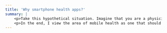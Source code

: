 ```yaml
---
title: 'Why smartphone health apps?'
summary: |
    <p>Take this hypothetical situation. Imagine that you are a physician. You have a patient who walks in, distraught and clutching their phone. They exclaim that they want to get tests done because an app told them they have lung cancer. What are you, the physician, supposed to do in this situation? Is the patient's concern enough to order a test? How are you supposed to trust the app? The obvious answer would be FDA approval, but I'm not sure that an FDA stamp solves everything. Mobile health screening apps are installed on phones that don't come from or stay in the clinic. Everyone has their own phone, which can have their own respective quirks. What if a diagnosis relies on the microphone and my microphone was damaged by water? Ideally, developers will have measures in place to check the quality of the data their systems analyze, but can they account for every possible issue? I know that this is a question that the FDA is actively thinking about right now, but no matter their decision, won't some physicians and doctors still be skeptical? Also, I'm sure apps for different conditions would lead to different actions from the physician. If an app says that someone has cancer, a doctor would be hesitant to immediately order a biopsy; if an app says that someone has high blood pressure, though, that's something that the doctor can check themselves with no extra cost. Where do clinicians draw the line? Is it simply a matter of whether a standard clinical test is free or not? The way that the data is presented is also important. Saying that a person has "high blood pressure" versus "112/83 mmHg" blood pressure have different consequences in terms of trust for the clinician or stress for the patient.</p>
    <p>In the end, I view the area of mobile health as one that should focus on <i>screening</i> apps, not necessarily <i>diagnostic</i> apps. When met with uncertainty, these apps can give more false positives (saying you might have the disease when you don't) instead of false negatives (saying you might not have the disease when you do). At the very least, it gets a person's foot in the door of the clinic that may not have gone otherwise. Do other people see it this way though? In developing or remote regions, there may not be a clinical test to follow up with, so maybe traveling physicians may just take the word of the apps. We could just end up with WebMD-syndrome to the extreme. I think it would be really interesting to survey clinicians on these kinds of questions.</p>
---
```

